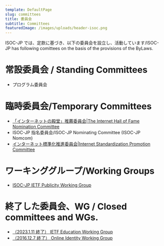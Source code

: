 ```yaml
---
template: DefaultPage
slug: committees
title: 委員会
subtitle: Committees
featuredImage: /images/uploads/header-isoc.png
---
```


ISOC-JP では、定款に基づき、以下の委員会を設立し、活動しています/ISOC-JP has following comittees on the basis of the provisions of the ByLaws.

# 常設委員会 / Standing Committees

- プログラム委員会

# 臨時委員会/Temporary Committees

* [「インターネットの殿堂」推薦委員会|The Internet Hall of Fame Nomination Committee](/committees/ihf_committee/)
* ISOC-JP 指名委員会/ISOC-JP Nominating Committee (ISOC-JP Nomcom)
* [インターネット標準化推進委員会|Internet Standardization Promotion Committee](/committees/ispc/)

# ワーキンググループ/Working Groups

* [ISOC-JP IETF Publicity Working Group](/committees/ietf_pub_wg)

# 終了した委員会、WG / Closed committees and WGs.

* [（2023.1.11 終了） IETF Education Working Group](/committees/ietf_edu_wg)
* [（2016.12.7 終了） Online Identity Working Group](/committees/onlineidentitywg)
